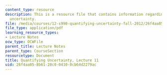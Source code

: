 ```yaml
---
content_type: resource
description: This is a resource file that contains information regarding quantifying
  uncertainty.
file: /media/courses/12-s990-quantifying-uncertainty-fall-2012/26f4aa858b6128c004100cb64d2279ac_MIT12_S990F12_Lecture11.pdf
file_type: application/pdf
learning_resource_types:
- Lecture Notes
ocw_type: OCWFile
parent_title: Lecture Notes
parent_type: CourseSection
resourcetype: Document
title: Quantifying Uncertainty, Lecture 11
uid: 26f4aa85-8b61-28c0-0410-0cb64d2279ac
---
```


